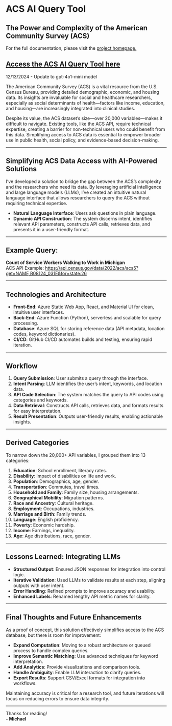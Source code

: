 # ACS AI Query Tool

## The Power and Complexity of the American Community Survey (ACS)

For the full documentation, please visit the [project homepage.](https://michaelminzey.com/acs-query)

## [Access the ACS AI Query Tool here](https://victorious-stone-01080ed10.4.azurestaticapps.net/)

12/13/2024 - Update to gpt-4o1-mini model

The American Community Survey (ACS) is a vital resource from the U.S. Census Bureau, providing detailed demographic, economic, and housing data. Its insights are invaluable for social and healthcare researchers, especially as social determinants of health—factors like income, education, and housing—are increasingly integrated into clinical studies.

Despite its value, the ACS dataset’s size—over 20,000 variables—makes it difficult to navigate. Existing tools, like the ACS API, require technical expertise, creating a barrier for non-technical users who could benefit from this data. Simplifying access to ACS data is essential to empower broader use in public health, social policy, and evidence-based decision-making.

---

## Simplifying ACS Data Access with AI-Powered Solutions

I’ve developed a solution to bridge the gap between the ACS’s complexity and the researchers who need its data. By leveraging artificial intelligence and large language models (LLMs), I’ve created an intuitive natural language interface that allows researchers to query the ACS without requiring technical expertise.

- **Natural Language Interface**: Users ask questions in plain language.
- **Dynamic API Construction**: The system discerns intent, identifies relevant API parameters, constructs API calls, retrieves data, and presents it in a user-friendly format.

---

## Example Query:

**Count of Service Workers Walking to Work in Michigan**  
ACS API Example: https://api.census.gov/data/2022/acs/acs5?get=NAME,B08124_031E&for=state:26

---

## Technologies and Architecture

- **Front-End**: Azure Static Web App, React, and Material UI for clean, intuitive user interfaces.
- **Back-End**: Azure Function (Python), serverless and scalable for query processing.
- **Database**: Azure SQL for storing reference data (API metadata, location codes, keyword dictionaries).
- **CI/CD**: GitHub CI/CD automates builds and testing, ensuring rapid iteration.

---

## Workflow

1. **Query Submission**: User submits a query through the interface.
2. **Intent Parsing**: LLM identifies the user’s intent, keywords, and location data.
3. **API Code Selection**: The system matches the query to API codes using categories and keywords.
4. **Data Retrieval**: Constructs API calls, retrieves data, and formats results for easy interpretation.
5. **Result Presentation**: Outputs user-friendly results, enabling actionable insights.

---

## Derived Categories

To narrow down the 20,000+ API variables, I grouped them into 13 categories:

1. **Education**: School enrollment, literacy rates.
2. **Disability**: Impact of disabilities on life and work.
3. **Population**: Demographics, age, gender.
4. **Transportation**: Commutes, travel times.
5. **Household and Family**: Family size, housing arrangements.
6. **Geographical Mobility**: Migration patterns.
7. **Race and Ancestry**: Cultural heritage.
8. **Employment**: Occupations, industries.
9. **Marriage and Birth**: Family trends.
10. **Language**: English proficiency.
11. **Poverty**: Economic hardship.
12. **Income**: Earnings, inequality.
13. **Age**: Age distributions, race, gender.

---

## Lessons Learned: Integrating LLMs

- **Structured Output**: Ensured JSON responses for integration into control logic.
- **Iterative Validation**: Used LLMs to validate results at each step, aligning outputs with user intent.
- **Error Handling**: Refined prompts to improve accuracy and usability.
- **Enhanced Labels**: Renamed lengthy API metric names for clarity.

---

## Final Thoughts and Future Enhancements

As a proof of concept, this solution effectively simplifies access to the ACS database, but there is room for improvement:

- **Expand Computation**: Moving to a robust architecture or queued process to handle complex queries.
- **Improve Semantic Matching**: Use advanced techniques for keyword interpretation.
- **Add Analytics**: Provide visualizations and comparison tools.
- **Handle Ambiguity**: Enable LLM interaction to clarify queries.
- **Export Results**: Support CSV/Excel formats for integration into workflows.

Maintaining accuracy is critical for a research tool, and future iterations will focus on reducing errors to ensure data integrity.

---

Thanks for reading!  
**- Michael**
